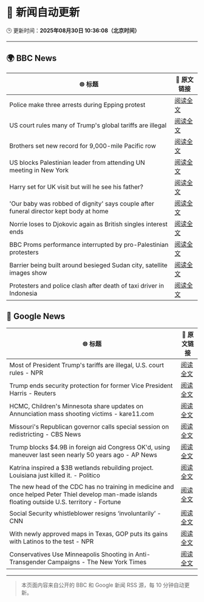 # 🧠 新闻自动更新

🕒 更新时间：**2025年08月30日 10:36:08（北京时间）**

---

## 🌍 BBC News

| 🌐 标题 | 🔗 原文链接 |
|--------|-------------|
| Police make three arrests during Epping protest | [阅读全文](https://www.bbc.com/news/articles/c24z0105m24o?at_medium=RSS&at_campaign=rss) |
| US court rules many of Trump's global tariffs are illegal | [阅读全文](https://www.bbc.com/news/articles/ckgj7jxkq58o?at_medium=RSS&at_campaign=rss) |
| Brothers set new record for 9,000-mile Pacific row | [阅读全文](https://www.bbc.com/news/articles/c9876y4z4rgo?at_medium=RSS&at_campaign=rss) |
| US blocks Palestinian leader from attending UN meeting in New York | [阅读全文](https://www.bbc.com/news/articles/cjdym32z9v7o?at_medium=RSS&at_campaign=rss) |
| Harry set for UK visit but will he see his father? | [阅读全文](https://www.bbc.com/news/articles/cwy0dgpyq35o?at_medium=RSS&at_campaign=rss) |
| 'Our baby was robbed of dignity' says couple after funeral director kept body at home | [阅读全文](https://www.bbc.com/news/articles/cn85w4406g9o?at_medium=RSS&at_campaign=rss) |
| Norrie loses to Djokovic again as British singles interest ends | [阅读全文](https://www.bbc.com/sport/tennis/articles/clyjk21gyw9o?at_medium=RSS&at_campaign=rss) |
| BBC Proms performance interrupted by pro-Palestinian protesters | [阅读全文](https://www.bbc.com/news/articles/c4gl1kx1091o?at_medium=RSS&at_campaign=rss) |
| Barrier being built around besieged Sudan city, satellite images show | [阅读全文](https://www.bbc.com/news/articles/c4gz1ekdee3o?at_medium=RSS&at_campaign=rss) |
| Protesters and police clash after death of taxi driver in Indonesia | [阅读全文](https://www.bbc.com/news/articles/cjw6el72xd4o?at_medium=RSS&at_campaign=rss) |

## 📰 Google News

| 🌐 标题 | 🔗 原文链接 |
|--------|-------------|
| Most of President Trump's tariffs are illegal, U.S. court rules - NPR | [阅读全文](https://news.google.com/rss/articles/CBMihAFBVV95cUxNdTBZRjI4Q1JFYkJDNXlhNlMtX0FBcHNCSnZxcDZ3ZFBEdVhKYXZ3VExlSVdnNWk4aVJYMm1aNlpXdmpFZFYzMVg3X1V2c2dmdE5ReVhXNEd3ZEhzcWotakFheTZFS3Y3T1BKN1BfUzFmZlJBNmpBQW5OcW9ORzNFZ1BsZWc?oc=5) |
| Trump ends security protection for former Vice President Harris - Reuters | [阅读全文](https://news.google.com/rss/articles/CBMisgFBVV95cUxNR1Ruemk4c25ubm9WeEdsMkttaXlPT2hUTXBSQl9MXzNkZGpzMTNiSElabW9LT1N1SnQ2eWNFMmZQWnRUQWNwNVdnVktrYTU4ZkVleFRKSVN5ZXRqR1BsZy01ZWtCTnZiSXBQMVAwTm5XNWlXWkwyaWo0SEdQdGJjdW5GVzhZSEx6NGw4Q1RDXzBkZHRReElObDI3TVozNjN0SFdKa19BajZRSG1qbFVscmNB?oc=5) |
| HCMC, Children's Minnesota share updates on Annunciation mass shooting victims - kare11.com | [阅读全文](https://news.google.com/rss/articles/CBMi6gFBVV95cUxOX2xxRkRrZFh1TkM5UmtYVTlDa1JXdUkySGRKTS10c3YxVXV0czczTmlaSHNTSkRrUjRBTWdQZzRGTDZSMnEtcmg3SS1RaTRJbk15ZE5QSXAyNVN3UzN2S3hsMFJncUdJMFdxRVJidFM4LVJVWnhvaEdCTllqY3pCRzAtdnVvYUhvLXQwTDdjUXU0QlJSdDA4dHNjUzQtMC04cDdDWmhzNE9nWTFPT0l2RFppWjZoMXlFZ0tucTZlZ19kdFJjSnppZWphcGZGNmJfSzRwQU5NcUVOd01jZE90YjQzTDh2SjJKSkE?oc=5) |
| Missouri's Republican governor calls special session on redistricting - CBS News | [阅读全文](https://news.google.com/rss/articles/CBMingFBVV95cUxPSE9rT19NbFJXN0JnQzhqUThSQTJtUzhxakllakFRN3E5bFhxZEs0TUN4bGt0MzFIUDNVSTlxUktJQjRxR3llSUMxcVZ0T1ZXUUN4OTRjUTFmdHFjbk91MGlHdF9SYVhRejZJelNUS0V0X3RNYkVHMHhwaXlhUWFaTUYxcjhGQk9wQXpqS1lFUElIZzVySmIya0dYcF95Z9IBowFBVV95cUxPNl95SnduRlBnek14eFZtb05fNm05OXNFS2ctTlh3aFotZS1PaHVWVklHZDVkRzVQaEhTWWljMzgzSFRoeHNlNGhmR0xweko0clFGeGdFUnNPc2ZSSnJCZ05xVUhqRWZoeWNqREZTTnNOSFdIelVfRHliLWZMcVYwUzlGMm1uazgwNVVTcW1WaVFHR29IM0hqblFxTUJ2NTVxZ3B3?oc=5) |
| Trump blocks $4.9B in foreign aid Congress OK'd, using maneuver last seen nearly 50 years ago - AP News | [阅读全文](https://news.google.com/rss/articles/CBMimwFBVV95cUxPQ253MjgwRklsNDZiRF9lektMUXpWRlFvVmVxMUJLcGRreTdMRDdxVHFFaFNnRllKaUVoR2FLRFRXdC1wSWNpWXIzbGNDTmNINjhzdzEwNUs4NFZhWndDWWN3bklzRi1tbERVSlZXX3h4XzM1MUZsWF81X1ZiVjBUX1VuVTU3dWdtUHNpaWVtX3BsVXpBbmpLTjduWQ?oc=5) |
| Katrina inspired a $3B wetlands rebuilding project. Louisiana just killed it. - Politico | [阅读全文](https://news.google.com/rss/articles/CBMiwgFBVV95cUxOYmtaeVVUTGJPWElFb0I0ZXl2NGZWNG5tMjEwNDYyTmE1akRNekJQbl9mSEhOLW1hX09vM2dhWl83WVEtTy1ONVVzTHdlNjhCaHFFWWN1aFFMUDdmSUFUeXpOS09hc29qTk4yWDRweHhXLUtZbzFRM2hMc3o1VzR0dXBYLU1JQ1ZyQ211SlE3ZTJpZURLbDdyYjQydmlQaFd0Sm16UEloRG9NZTNlck1JNGtnNjRuR2FiRHU5dDBXWjZidw?oc=5) |
| The new head of the CDC has no training in medicine and once helped Peter Thiel develop man-made islands floating outside U.S. territory - Fortune | [阅读全文](https://news.google.com/rss/articles/CBMilwFBVV95cUxOR2ZtMVN5SWpvTjVvb0x3aFF4WDVLSkRGZV9mbnV6ZjUyU2VoS1N2aGxBWUVvN2dLSElVM2hhaXc1aG1vUFg1TE5seXNsbFE4QjQ3ZXlIRmNoRXViWEtSTmFXMVQ3R3B5YTJ4YTNjRlJteGQzUUp1ZVlXYzBKVk90c2h1N3pfczVFUkZSZEdqTUQ1dkxZSmxB?oc=5) |
| Social Security whistleblower resigns ‘involuntarily’ - CNN | [阅读全文](https://news.google.com/rss/articles/CBMilgFBVV95cUxNd2JtSy1Dd2t0V3F0R1VDSXRJWko0TDl1UE1EeXpDaVNYR3RpRVphSEl1S3p4bWpRUmRqWUYxWjlJc3VHWUEwNXJzWV9BNldfQ19KUGxKZmV3VlBsaTBwQXI2V1hCWlEwRHpjWlJRS2ZvYTJmczl2cWM5X2JjV3JqbnZpSWZJSFRPZ25TZmNjOFA5UGU0N1E?oc=5) |
| With newly approved maps in Texas, GOP puts its gains with Latinos to the test - NPR | [阅读全文](https://news.google.com/rss/articles/CBMiwgFBVV95cUxOYzFSSjJOQ1NpaUZVTjJ1TVcwQzJyaXFNY1QxeVlSYkpoVGF3T0NYeTN6SDJFbU9XVWpSazZDRnQ5MEpIRjlHaldUNTJ3N0dCMklGeTJJNVV6a2N3LTJncWZHNWZXMWptV0JidnZ6VkRTek1wOFQ1YXVEcjQ0c2V1RGFEUDhzYjluUGNYOXF6bWl2OHZ6ekIya1hvcG45Z2lTcEduRnlFT280UjlSWnlWSDBoTGl5eG1ZQTJOeWt6ZXIwdw?oc=5) |
| Conservatives Use Minneapolis Shooting in Anti-Transgender Campaigns - The New York Times | [阅读全文](https://news.google.com/rss/articles/CBMiuAFBVV95cUxNNTc5dThXRDR0VUIzMXVhWFljZVVfVy1hYVQ0VF9lX1ZjVGpjOHZMMVkzZEM2bW8wb0RNc29nZG1KdElVTmtieW9oN3M5SkRJYjhEX1VjZXNsOUJLR19oTGlCZ0hObW5EN1pyQ1NORkRDY2h6c3VvUEZFTGRKbTRyTEFrcmpiTmExOF9oV3FsVFRwNktjaExsN2ZMLTZFQUhhZExWQ050a3JsUHhyNUM2SVVXZG5WOWZQ?oc=5) |

---
> 本页面内容来自公开的 BBC 和 Google 新闻 RSS 源，每 10 分钟自动更新。